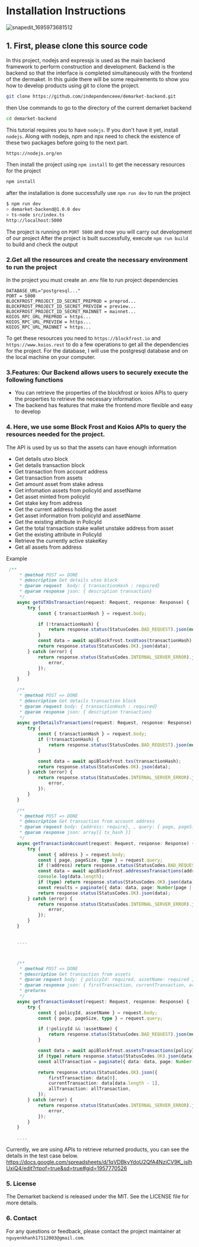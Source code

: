 # Installation Instructions

![snapedit_1695973681512](https://github.com/sonson0910/Demarket-Contract/assets/91943651/cd600320-99eb-49c0-96d2-0b20e6d5cf67)

## 1. First, please clone this source code

In this project, nodejs and expressjs is used as the main backend framework to perform construction and development. Backend is the backend so that the interface is completed simultaneously with the frontend of the dermaket. In this guide there will be some requirements to show you how to develop products using git to clone the project.

```sh
git clone https://github.com/independenceee/demarket-backend.git
```

then Use commands to go to the directory of the current demarket backend

```sh
cd demarket-backend
```

This tutorial requires you to have `nodejs`. If you don't have it yet, install `nodejs`. Along with nodejs, npm and npx need to check the existence of these two packages before going to the next part.

```sh
https://nodejs.org/en
```

Then install the project using `npm install` to get the necessary resources for the project

```sh
npm install
```

after the installation is done successfully use `npm run dev` to run the project

```sh
$ npm run dev
> demarket-backend@1.0.0 dev
> ts-node src/index.ts
http://localhost:5000
```

The project is running on `PORT 5000` and now you will carry out development of our project
After the project is built successfully, execute `npm run build` to build and check the output

### 2.Get all the resources and create the necessary environment to run the project

In the project you must create an .env file to run project dependencies

```env
DATABASE_URL="postgresql..."
PORT = 5000
BLOCKFROST_PROJECT_ID_SECRET_PREPROD = preprod...
BLOCKFROST_PROJECT_ID_SECRET_PREVIEW = preview...
BLOCKFROST_PROJECT_ID_SECRET_MAINNET = mainnet...
KOIOS_RPC_URL_PREPROD = https...
KOIOS_RPC_URL_PREVIEW = https...
KOIOS_RPC_URL_MAINNET = https...
```

To get these resources you need to `https://blockfrost.io` and `https://www.koios.rest` to do a few operations to get all the dependencies for the project. For the database, I will use the postgresql database and on the local machine on your computer.

### 3.Features: Our Backend allows users to securely execute the following functions

-   You can retrieve the properties of the blockfrost or koios APIs to query the properties to retrieve the necessary information.
-   The backend has features that make the frontend more flexible and easy to develop

### 4. Here, we use some Block Frost and Koios APIs to query the resources needed for the project.

The API is used by us so that the assets can have enough information

-   Get details utxo block
-   Get details transaction block
-   Get transaction from account address
-   Get transaction from assets
-   Get amount asset from stake adress
-   Get infomation assets from policyId and assetName
-   Get asset minted from policyId
-   Get stake key from address
-   Get the current address holding the asset
-   Get asset information from policyId and assetName
-   Get the existing attribute in PolicyId
-   Get the total transaction stake wallet unstake address from asset
-   Get the existing attribute in PolicyId
-   Retrieve the currently active stakeKey
-   Get all assets from address

Example

```ts
 /**
     * @method POST => DONE
     * @description Get details utxo block
     * @param request  body: { transactionHash : required}
     * @param response json: { description transaction}
     */
    async getUTXOsTransaction(request: Request, response: Response) {
        try {
            const { transactionHash } = request.body;

            if (!transactionHash) {
                return response.status(StatusCodes.BAD_REQUEST).json(new BadRequest("Transaction hash has been required."));
            }
            const data = await apiBlockfrost.txsUtxos(transactionHash);
            return response.status(StatusCodes.OK).json(data);
        } catch (error) {
            return response.status(StatusCodes.INTERNAL_SERVER_ERROR).json({
                error,
            });
        }
    }

    /**
     * @method POST => DONE
     * @description Get details transaction block
     * @param request body: { transactionHash : required}
     * @param response json: { description transaction}
     */
    async getDetailsTransactions(request: Request, response: Response) {
        try {
            const { transactionHash } = request.body;
            if (!transactionHash) {
                return response.status(StatusCodes.BAD_REQUEST).json(new BadRequest("Transaction hash has been required."));
            }

            const data = await apiBlockfrost.txs(transactionHash);
            return response.status(StatusCodes.OK).json(data);
        } catch (error) {
            return response.status(StatusCodes.INTERNAL_SERVER_ERROR).json({
                error,
            });
        }
    }

    /**
     * @method POST => DONE
     * @description Get transaction from account address
     * @param request body: {address: require}, , query: { page, pageSize }
     * @param response json: array[{ tx_hash }]
     */
    async getTransactionAccount(request: Request, response: Response) {
        try {
            const { address } = request.body;
            const { page, pageSize, type } = request.query;
            if (!address) return response.status(StatusCodes.BAD_REQUEST).json(new BadRequest("Address has been required."));
            const data = await apiBlockfrost.addressesTransactions(address);
            console.log(data.length);
            if (type) return response.status(StatusCodes.OK).json(data);
            const results = paginate({ data: data, page: Number(page || 1), pageSize: Number(pageSize || 8) });
            return response.status(StatusCodes.OK).json(data);
        } catch (error) {
            return response.status(StatusCodes.INTERNAL_SERVER_ERROR).json({
                error,
            });
        }
    }


    ....



    /**
     * @method POST => DONE
     * @description Get transaction from assets
     * @param request body: { policyId: required, assetName: required }, query: { page, pageSize }
     * @param response json: { firstTransaction, currentTransaction, array [allTracsaction]}
     * @returns
     */
    async getTransactionAsset(request: Request, response: Response) {
        try {
            const { policyId, assetName } = request.body;
            const { page, pageSize, type } = request.query;

            if (!policyId && !assetName) {
                return response.status(StatusCodes.BAD_REQUEST).json(new BadRequest("PolicyId and assetName has been required."));
            }

            const data = await apiBlockfrost.assetsTransactions(policyId + assetName);
            if (type) return response.status(StatusCodes.OK).json(data);
            const allTransaction = paginate({ data: data, page: Number(page || 1), pageSize: Number(pageSize || 8) });

            return response.status(StatusCodes.OK).json({
                firstTransaction: data[0],
                currentTransaction: data[data.length - 1],
                allTransaction: allTransaction,
            });
        } catch (error) {
            return response.status(StatusCodes.INTERNAL_SERVER_ERROR).json({
                error,
            });
        }
    }

    ....
```

Currently, we are using APIs to retrieve returned products, you can see the details in the test case below.
https://docs.google.com/spreadsheets/d/1qVDBkyYdoU2QfA4NziCV9K_jsIhUxiQ4/edit?rtpof=true&sd=true#gid=1957770526

### 5. License

The Demarket backend is released under the MIT. See the LICENSE file for more details.

### 6. Contact

For any questions or feedback, please contact the project maintainer at `nguyenkhanh17112003@gmail.com`.
